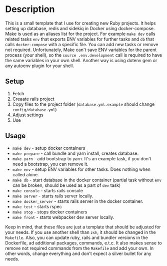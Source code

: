 # Description

This is a small template that I use for creating new Ruby projects. It helps setting up database, redis and sidekiq in Docker using docker-compose. 
Make is used as an aliases list for the project. For example `make dev` calls related tasks `env` that exports ENV variables for further tasks and `db` that calls `docker-compose` with a specific file. You can add new tasks or remove not required.
Unfortunately, Make can't save ENV variables for the parent process (your shell), so the `source .env.development` call is required to have the same variables in your own shell. Another way is using dotenv gem or any autoenv plugin for your shell.

## Setup

1. Fetch
2. Creaate rails project
3. Copy files to the project folder (`database.yml.example` should change `config/database.yml`)
4. Adjust settings
5. Use

## Usage

 - `make dev` - setup docker containers
 - `make prepare` - call bundle and yarn install, creates database.
 - `make yarn` - add bootstrap to yarn. It's an example task, if you don't need a bootstrap, you can remove it.
 - `make env` - setup ENV variables for other tasks. Does nothing when called alone.
 - `make db` - start database in the docker container (partial task without `env` can be broken, should be used as a part of `dev` task)
 - `make console` - starts rails console
 - `make server` - starts rails server locally.
 - `make docker_server` - starts rails server in the docker container.
 - `make test` - starts rspec
 - `make stop` - stops docker containers
 - `make front` - starts webpacker dev server locally.

Keep in mind, that these files are just a template that should be adjusted for your needs. If you use another shell than `zsh`, it should be changed in the `Makefile`. Also, you can update ruby, rails and bundler versions in the Dockerfile, ad additional packages, commands, e.t.c. It also makes sense to remove not required commands from the `Makefile` and add your own. In other words, change everything and don't expect a silver bullet for any needs.
